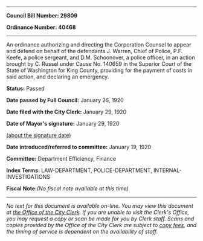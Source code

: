 

********

**Council Bill Number: 29809**
   
**Ordinance Number: 40468**
********

 An ordinance authorizing and directing the Corporation Counsel to appear and defend on behalf of the defendants J. Warren, Chief of Police, P.F. Keefe, a police sergeant, and D.M. Schoonover, a police officer, in an action brought by C. Russel under Cause No. 140659 in the Superior Court of the State of Washington for King County, providing for the payment of costs in said action, and declaring an emergency.

**Status:** Passed
   
**Date passed by Full Council:** January 26, 1920
   
**Date filed with the City Clerk:** January 29, 1920
   
**Date of Mayor's signature:** January 29, 1920
   
[(about the signature date)](/~public/approvaldate.htm)
   
   
   
**Date introduced/referred to committee:** January 19, 1920
   
**Committee:** Department Efficiency, Finance
   
   
**Index Terms:** LAW-DEPARTMENT, POLICE-DEPARTMENT, INTERNAL-INVESTIGATIONS

**Fiscal Note:**_(No fiscal note available at this time)_
********

_No text for this document is available on-line. You may view this document at [the Office of the City Clerk](http://www.seattle.gov/leg/clerk/contactUs.htm). If you are unable to visit the Clerk's Office, you may request a copy or scan be made for you by Clerk staff. Scans and copies provided by the Office of the City Clerk are subject to [copy fees](http://clerk.seattle.gov/~public/clerkfees.htm), and the timing of service is dependent on the availability of staff._

